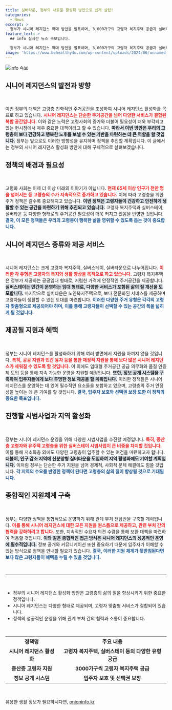 ```yaml
---
title: 실버타운, 정부의 새로운 활성화 방안으로 쉽게 설립!
categories:
  - News
excerpt: >
  정부가 시니어 레지던스 확대 방안을 발표하며, 3,000가구의 고령자 복지주택 공급과 실버타운 운영 규제 완화를 추진합니다. 도심 유휴시설 활용과 맞춤형 지원으로 건강하고 행복한 노후를 위한 주거환경이 개선될 전망입니다. 
feature_text: >
  ## info 실시간 뉴스 속보입니다.

  정부가 시니어 레지던스 확대 방안을 발표하며, 3,000가구의 고령자 복지주택 공급과 실버타운 운영 규제 완화를 추진합니다. 도심 유휴시설 활용과 맞춤형 지원으로 건강하고 행복한 노후를 위한 주거환경이 개선될 전망입니다. 
image: 'https://www.behealthy4u.com/wp-content/uploads/2024/06/unnamed-file.png'
---
```


<p><img src="https://www.behealthy4u.com/wp-content/uploads/2024/06/unnamed-file.png" alt="info 속보" /></p>

<h2 data-ke-size="size26">시니어 레지던스의 발전과 방향</h2>

<p data-ke-size="size16">&nbsp;</p>

<p>이번 정부의 대책은 고령층 친화적인 주거공간을 조성하여 시니어 레지던스 활성화를 목표로 하고 있습니다. <b><span style="color: #ee2323;">시니어 레지던스는 단순한 주거공간을 넘어 다양한 서비스가 결합된 복합 공간입니다.</span></b> 이와 같은 노력은 고령사회의 증가와 더불어 필요성이 더욱 부각되고 있는 현시점에서 매우 중요한 대책이라고 할 수 있습니다. <b><span style="background-color: #21538527;">따라서 이번 방안은 우리의 고령층이 보다 건강하고 행복한 노후를 보낼 수 있는 기반을 마련하는 데 큰 역할을 할 것입니다.</span></b> 정부는 앞으로도 이러한 방향성을 유지하며 정책을 추진할 계획입니다. 이 글에서는 정부의 시니어 레지던스 활성화 방안에 대해 구체적으로 살펴보겠습니다.</p>

<h2 data-ke-size="size26">정책의 배경과 필요성</h2>

<p data-ke-size="size16">&nbsp;</p>

<p>고령화 사회는 이제 더 이상 미래의 이야기가 아닙니다. <b><span style="color: #ee2323;">현재 65세 이상 인구가 천만 명을 넘어서는 등 고령층의 수가 지속적으로 증가하고 있습니다.</span></b> 이에 따라 고령층을 위한 주거 정책은 갈수록 중요해지고 있습니다. <b><span style="background-color: #21538527;">이번 정책은 고령자들이 건강하고 안전하게 생활할 수 있는 공간을 마련하기 위해 추진되고 있습니다.</span></b> 고령자 복지주택과 실버스테이, 실버타운 등 다양한 형태로의 주거공간 필요성이 더욱 커지고 있음을 반영한 것입니다. <b><span style="color: #1a5490;">결국, 이 모든 정책들은 우리의 고령층이 행복한 삶을 영위할 수 있도록 돕는 것이 중요합니다.</span></b></p>

<h2 data-ke-size="size26">시니어 레지던스 종류와 제공 서비스</h2>

<p data-ke-size="size16">&nbsp;</p>

<p>시니어 레지던스는 크게 고령자 복지주택, 실버스테이, 실버타운으로 나누어집니다. <b><span style="color: #ee2323;">이러한 각 유형은 고령자의 복지와 생활 향상을 목적으로 하고 있습니다.</span></b> 고령자 복지주택은 정부가 제공하는 공공임대 형태로, 저렴한 가격에 안정적인 주거공간을 제공합니다. <b><span style="background-color: #21538527;">실버스테이는 민간이 운영하는 임대 형태로, 다양한 서비스가 포함된 삶의 질 개선을 도모합니다.</span></b> 마지막으로 실버타운은 노인복지주택으로, 보다 전문화된 서비스를 제공하며 고령자들이 생활할 수 있는 토대를 마련합니다. <b><span style="color: #1a5490;">이러한 다양한 주거 유형은 각각의 고령자 맞춤형으로 제공되어야 하며, 이를 통해 고령자들이 선택할 수 있는 공간의 폭을 넓히게 될 것입니다.</span></b></p>

<h2 data-ke-size="size26">제공될 지원과 혜택</h2>

<p data-ke-size="size16">&nbsp;</p>

<p>정부는 시니어 레지던스를 활성화하기 위해 여러 방면에서 지원을 아끼지 않을 것입니다. <b><span style="color: #ee2323;">특히, 공공 지원과 민간 융자 등을 통한 재정적 지원을 통해 보다 많은 시니어 레지던스가 세워질 수 있도록 할 것입니다.</span></b> 이 외에도 임대형 주거공간 공급 의무화와 품질 인증제 도입 등을 통해 지속 가능한 운영을 지원할 예정입니다. <b><span style="background-color: #21538527;">또한, 정보 공개 시스템을 구축하여 입주자들에게 보다 투명한 정보 제공을 할 계획입니다.</span></b> 이러한 정책들은 시니어 레지던스를 운영하는 데 있어 필수적인 요소들을 포함하고 있으며, 고령층의 주거 안정성을 높이는 데 큰 기여를 할 것입니다. <b><span style="color: #1a5490;">결국, 입주자 보호와 선택권 보장 또한 이 정책의 중요한 목표입니다.</span></b></p>

<h2 data-ke-size="size26">진행할 시범사업과 지역 활성화</h2>

<p data-ke-size="size16">&nbsp;</p>

<p>정부는 시니어 레지던스 운영을 위해 다양한 시범사업을 추진할 예정입니다. <b><span style="color: #ee2323;">특히, 중산층 고령자와 유주택 고령층을 위한 실버스테이 시범사업이 큰 비중을 차지할 것입니다.</span></b> 이를 통해 저소득층 외에도 다양한 고령층이 입주할 수 있는 여건을 마련하고자 합니다. <b><span style="background-color: #21538527;">더불어, 인구 감소 지역에 신분양형 실버타운을 도입하여 지역 활성화에도 기여할 계획입니다.</span></b> 이처럼 정부는 단순한 주거 지원을 넘어 경제적, 사회적 문제 해결에도 힘쓸 것입니다. <b><span style="color: #1a5490;">각 지역의 수요를 반영한 정책이 된다면 고령층의 삶의 질이 향상될 것으로 기대됩니다.</span></b></p>

<h2 data-ke-size="size26">종합적인 지원체계 구축</h2>

<p data-ke-size="size16">&nbsp;</p>

<p>정부는 다양한 정책을 통합적으로 운영하기 위해 관계 부처 전담반을 구축할 계획입니다. <b><span style="color: #ee2323;">이를 통해 시니어 레지던스에 대한 모든 지원을 원스톱으로 제공하고, 관련 부처 간의 협력을 강화하려고 합니다.</span></b> 또한, 지속적인 수요자 의견 수렴을 통해 보완 대책을 마련하여 적용할 것입니다. <b><span style="background-color: #21538527;">이와 같은 종합적인 접근 방식은 시니어 레지던스의 성공적인 운영에 필수적입니다.</span></b> 정보 공개와 커뮤니케이션 또한 중요하기 때문에 입주자가 이해할 수 있는 방식으로 정책을 안내할 필요가 있습니다. <b><span style="color: #1a5490;">결국, 이러한 지원 체계가 뒷받침된다면 보다 많은 고령자들이 혜택을 누릴 수 있을 것입니다.</span></b></p>

<p data-ke-size="size16">&nbsp;</p>

<hr>

<p data-ke-size="size16">&nbsp;</p>

<ul>
    <li>정부의 시니어 레지던스 활성화 방안은 고령층의 삶의 질을 향상시키기 위한 중요한 정책입니다.</li>
    <li>시니어 레지던스는 다양한 형태로 제공되며, 고령자 맞춤형 서비스가 결합되어 있습니다.</li>
    <li>정책의 성공적인 운영을 위해 관계 부처 간의 협력과 소통이 중요합니다.</li>
</ul>

<p data-ke-size="size16">&nbsp;</p>

<table style="width: 100%;">
<tbody>
<tr>
<td style="text-align: center; height: 17px;"><b>정책명</b></td>
<td style="text-align: center; height: 17px;"><b>주요 내용</b></td>
</tr>
<tr>
<td style="text-align: center; height: 17px;"><b>시니어 레지던스 활성화</b></td>
<td style="text-align: center; height: 17px;"><b>고령자 복지주택, 실버스테이 등의 다양한 유형 공급</b></td>
</tr>
<tr>
<td style="text-align: center; height: 17px;"><b>중산층 고령자 지원</b></td>
<td style="text-align: center; height: 17px;"><b>3000가구씩 고령자 복지주택 공급</b></td>
</tr>
<tr>
<td style="text-align: center; height: 17px;"><b>정보 공개 시스템</b></td>
<td style="text-align: center; height: 17px;"><b>입주자 보호 및 선택권 보장</b></td>
</tr>
</tbody>
</table> 

<p data-ke-size="size16">&nbsp;</p>
유용한 생활 정보가 필요하시다면, <a href="https://onioninfo.kr" rel="dofollow">onioninfo.kr</a>


